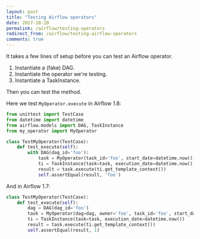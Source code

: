 ```yaml
---
layout: post
title: "Testing Airflow operators"
date: 2017-10-20
permalink: /airflow/testing-operators
redirect_from: /airflow/testing-airflow-operators
comments: true
---
```

It takes a few lines of setup before you can test an Airflow operator.

1. Instantiate a (fake) DAG.
2. Instantiate the operator we're testing.
3. Instantiate a TaskInstance.

Then you can test the method.

Here we test `MyOperator.execute` in Airflow 1.8:

```python
from unittest import TestCase
from datetime import datetime
from airflow.models import DAG, TaskInstance
from my_operator import MyOperator

class TestMyOperator(TestCase):
    def test_execute(self):
        with DAG(dag_id='foo'):
            task = MyOperator(task_id='foo', start_date=datetime.now())
            ti = TaskInstance(task=task, execution_date=datetime.now())
            result = task.execute(ti.get_template_context())
            self.assertEqual(result, 'foo')
```

And in Airflow 1.7:

```python
class TestMyOperator(TestCase):
    def test_execute(self):
        dag = DAG(dag_id='foo')
        task = MyOperator(dag=dag, owner='foo', task_id='foo', start_date=datetime.now())
        ti = TaskInstance(task=task, execution_date=datetime.now())
        result = task.execute(ti.get_template_context())
        self.assertEqual(result, 1)
```
